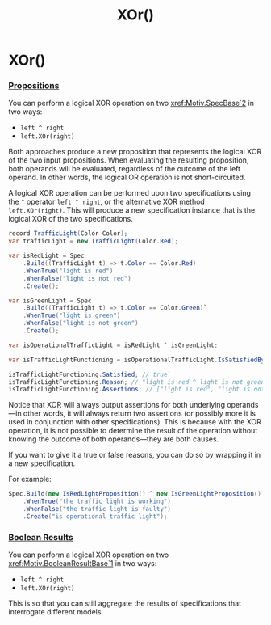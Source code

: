 ﻿---
title: XOr()
category: operators
---
# XOr()

### [Propositions](xref:Motiv.SpecBase`2)

You can perform a logical XOR operation on two <xref:Motiv.SpecBase`2> in two ways:

* `left ^ right`
* `left.XOr(right)`

Both approaches produce a new proposition that represents the logical XOR of the two input propositions.
When evaluating the resulting proposition, both operands will be evaluated,
regardless of the outcome of the left operand.
In other words, the logical OR operation is not short-circuited.

A logical XOR operation can be performed upon two specifications using the `^` operator `left ^ right`,
or the alternative XOR method `left.XOr(right)`.
This will produce a new specification instance that is the logical XOR of the two specifications.

```csharp
record TrafficLight(Color Color);
var trafficLight = new TrafficLight(Color.Red);

var isRedLight = Spec
    .Build((TrafficLight t) => t.Color == Color.Red)
    .WhenTrue("light is red")
    .WhenFalse("light is not red")
    .Create();

var isGreenLight = Spec
    .Build((TrafficLight t) => t.Color == Color.Green)`
    .WhenTrue("light is green")
    .WhenFalse("light is not green")
    .Create();

var isOperationalTrafficLight = isRedLight ^ isGreenLight;

var isTrafficLightFunctioning = isOperationalTrafficLight.IsSatisfiedBy(trafficLight);

isTrafficLightFunctioning.Satisfied; // true`
isTrafficLightFunctioning.Reason; // "light is red ^ light is not green"
isTrafficLightFunctioning.Assertions; // ["light is red", "light is not green"]
```

Notice that XOR will always output assertions for both underlying operands—in other words, it will always return 
two assertions (or possibly more it is used in conjunction with other specifications).
This is because with the XOR operation, it is not possible to determine the result of the operation without knowing 
the outcome of both operands—they are both causes.

If you want to give it a true or false reasons, you can do so by wrapping it in a new specification.

For example:

```csharp
Spec.Build(new IsRedLightProposition() ^ new IsGreenLightProposition())
    .WhenTrue("the traffic light is working")
    .WhenFalse("the traffic light is faulty")
    .Create("is operational traffic light");
```

### [Boolean Results](xref:Motiv.BooleanResultBase`1)

You can perform a logical XOR operation on two <xref:Motiv.BooleanResultBase`1> in two ways:

* `left ^ right`
* `left.XOr(right)`

This is so that you can still aggregate the results of specifications that interrogate different models.